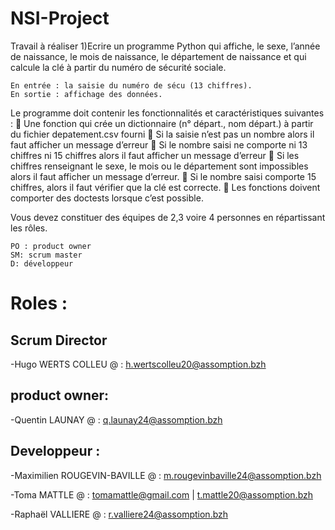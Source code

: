 # NSI-Project
Travail à réaliser
1)Ecrire
un programme Python qui affiche, le sexe, l’année de naissance, le mois
de naissance, le département de naissance et qui calcule la clé à
partir du numéro de sécurité sociale.

    En entrée : la saisie du numéro de sécu (13 chiffres).
    En sortie : affichage des données.

Le programme doit contenir les fonctionnalités et caractéristiques suivantes :
 Une fonction qui crée un dictionnaire (n° départ., nom départ.) à partir du fichier depatement.csv fourni
 Si la saisie n’est pas un nombre alors il faut afficher un message d’erreur
 Si le nombre saisi ne comporte ni 13 chiffres ni 15 chiffres alors il faut afficher un message d’erreur
 Si les chiffres renseignant le sexe, le mois ou le département sont impossibles alors il faut afficher un
message d’erreur.
 Si le nombre saisi comporte 15 chiffres, alors il faut vérifier que la clé est correcte.
 Les fonctions doivent comporter des doctests lorsque c’est possible.

Vous devez constituer des équipes de 2,3 voire 4 personnes en répartissant les rôles.

    PO : product owner
    SM: scrum master
    D: développeur

# Roles : 
## Scrum Director
-Hugo WERTS COLLEU
@ : h.wertscolleu20@assomption.bzh

## product owner:
-Quentin LAUNAY
@ : q.launay24@assomption.bzh

## Developpeur :
-Maximilien ROUGEVIN-BAVILLE
@ : m.rougevinbaville24@assomption.bzh

-Toma MATTLE
@ : tomamattle@gmail.com | t.mattle20@assomption.bzh

-Raphaël VALLIERE
@ : r.valliere24@assomption.bzh





